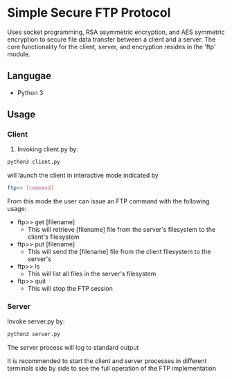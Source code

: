 # Simple Secure FTP Protocol

Uses socket programming, RSA asymmetric encryption, and AES symmetric encryption
to secure file data transfer between a client and a server. The core functionality for
the client, server, and encryption resides in the 'ftp' module.

## Langugae

- Python 3

## Usage

### Client

1. Invoking client.py by:

```bash
python3 client.py
```

will launch the client in interactive mode indicated by

```bash
ftp>> [command]
```

From this mode the user can issue an FTP command with the following usage:

- ftp>> get [filename]
  - This will retrieve [filename] file from the server's filesystem to the client's filesystem
- ftp>> put [filename]
  - This will send the [filename] file from the client filesystem to the server's
- ftp>> ls
  - This will list all files in the server's filesystem
- ftp>> quit
  - This will stop the FTP session

### Server

Invoke server.py by:

```bash
python3 server.py
```

The server process will log to standard output

It is recommended to start the client and server processes in different terminals side by side to see the full operation of the FTP implementation
